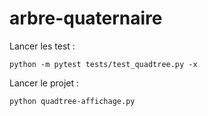 # arbre-quaternaire

Lancer les test : 
```shell
python -m pytest tests/test_quadtree.py -x
```

Lancer le projet :
```
python quadtree-affichage.py
```
